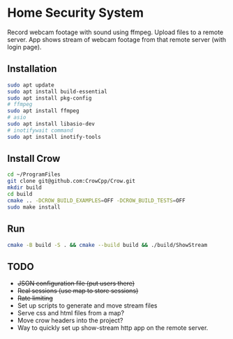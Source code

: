 # Home Security System
Record webcam footage with sound using ffmpeg.
Upload files to a remote server.
App shows stream of webcam footage from that remote server (with login page).

## Installation
```bash
sudo apt update
sudo apt install build-essential
sudo apt install pkg-config
# ffmpeg
sudo apt install ffmpeg
# asio
sudo apt install libasio-dev
# inotifywait command
sudo apt install inotify-tools
```

## Install Crow
```bash
cd ~/ProgramFiles
git clone git@github.com:CrowCpp/Crow.git
mkdir build
cd build
cmake .. -DCROW_BUILD_EXAMPLES=OFF -DCROW_BUILD_TESTS=OFF
sudo make install
```

## Run
```bash
cmake -B build -S . && cmake --build build && ./build/ShowStream
```

## TODO
- ~~JSON configuration file (put users there)~~
- ~~Real sessions (use map to store sessions)~~
- ~~Rate limiting~~
- Set up scripts to generate and move stream files
- Serve css and html files from a map?
- Move crow headers into the project?
- Way to quickly set up show-stream http app on the remote server.
